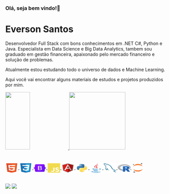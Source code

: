 ### Olá, seja bem vindo!👋 
<h1>Everson Santos</h1>

Desenvolvedor Full Stack com bons conhecimentos em .NET C#, Python e Java.
Especialista em Data Science e Big Data Analytics, tambem sou graduado em gestão financeira, apaixonado pelo mercado financeiro e solução de problemas.

Atualmente estou estudando todo o universo de dados e Machine Learning.

Aqui você vai encontrar alguns materiais de estudos e projetos produzidos por mim.

<div> 
  <a href="https://github.com/esaantos">
  <img height="180px" width="39%" float="left" src="https://github-readme-stats.vercel.app/api?username=esaantos&border_radius=10&show_icons=true&theme=dark&include_all_commits=true&count_private=true&icon_color=#fff"/>
  <img height="180px" width="59%" float="right" src="https://github-readme-stats.vercel.app/api/top-langs/?username=esaantos&layout=compact&count_private=true&langs_count=7&theme=dark"/>
</div>
  
  ###
 <div style="display: inline_block"><br>

  
  <img align="center" alt="Everson-HTML" height="30" width="40" src="https://raw.githubusercontent.com/devicons/devicon/master/icons/html5/html5-original.svg">
  <img align="center" alt="Everson-CSS" height="30" width="40" src="https://raw.githubusercontent.com/devicons/devicon/master/icons/css3/css3-original.svg">
  <img align="center" alt="Everson-Js" height="30" width="40" src="https://raw.githubusercontent.com/devicons/devicon/master/icons/bootstrap/bootstrap-original.svg">
  <img align="center" alt="Everson-Angular" height="30" width="40" src="https://raw.githubusercontent.com/devicons/devicon/master/icons/javascript/javascript-plain.svg">
  <img align="center" alt="Everson-Js" height="30" width="40" src="https://raw.githubusercontent.com/devicons/devicon/master/icons/angularjs/angularjs-original.svg">
  <img align="center" alt="Everson-Js" height="30" width="40" src="https://raw.githubusercontent.com/devicons/devicon/master/icons/python/python-original.svg"> 
  <img align="center" alt="Everson-Js" height="30" width="40" src="https://raw.githubusercontent.com/devicons/devicon/master/icons/java/java-original.svg"> 
  <img align="center" alt="Everson-Js" height="30" width="40" src="https://raw.githubusercontent.com/devicons/devicon/master/icons/mysql/mysql-original.svg">
  <img align="center" alt="Everson-Js" height="30" width="40" src="https://raw.githubusercontent.com/devicons/devicon/master/icons/r/r-original.svg">
  <img align="center" alt="Everson-Js" height="30" width="40" src="https://raw.githubusercontent.com/devicons/devicon/master/icons/jupyter/jupyter-original.svg">
</div><br><br>
 
<div>
  <a href = "mailto:everson94santos@gmail.com" target = "_blank"><img src= "https://img.shields.io/badge/Gmail-D14836?style=for-the-badge&logo=gmail&logoColor=white" target="_blank"></a>
  <a href = "https://www.linkedin.com/in/everson-santos-b37606123/" target = "_blank"><img src="https://img.shields.io/badge/LinkedIn-0077B5?style=for-the-badge&logo=linkedin&logoColor=white" target= "_blank"></a>
</div>                                                                                           
                                                                                            
                                                                                            


